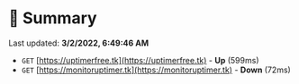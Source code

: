 # 📖 Summary
Last updated: **3/2/2022, 6:49:46 AM**

- `GET` [https://uptimerfree.tk](https://uptimerfree.tk) - **Up** (599ms)
- `GET` [https://monitoruptimer.tk](https://monitoruptimer.tk) - **Down** (72ms)
